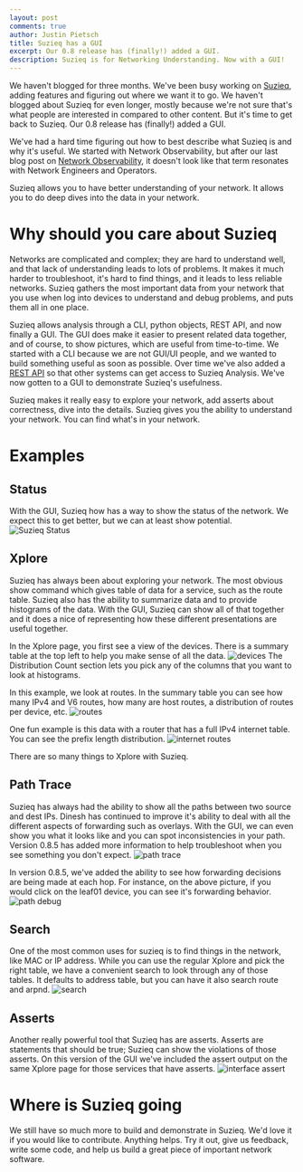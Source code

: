 ```yaml
---
layout: post
comments: true
author: Justin Pietsch
title: Suzieq has a GUI
excerpt: Our 0.8 release has (finally!) added a GUI.
description: Suzieq is for Networking Understanding. Now with a GUI!
---
```

We haven't blogged for three months. We've been busy working on [Suzieq](https://github.com/netenglabs/suzieq), adding features and figuring out where we want it to go. We haven't blogged about Suzieq for even longer, mostly because we're not sure that's what people are interested in compared to other content. But it's time to get back to Suzieq. Our 0.8 release has (finally!) added a GUI.

We've had a hard time figuring out how to best describe what Suzieq is and why it's useful. We started with Network Observability, but after our last blog post on [Network Observability](https://elegantnetwork.github.io/posts/observability/), it doesn't look like that term resonates with Network Engineers and Operators.

Suzieq allows you to have better understanding of your network. It allows you to do deep dives into the data in your network.


# Why should you care about Suzieq
Networks are complicated and complex; they are hard to understand well, and that lack of understanding leads to lots of problems. It makes it much harder to troubleshoot, it's hard to find things, and it leads to less reliable networks. Suzieq gathers the most important data from your network that you use when log into devices to understand and debug problems, and puts them all in one place.

Suzieq allows analysis through a CLI, python objects, REST API, and now finally a GUI. The GUI does make it easier to present related data together, and of course, to show pictures, which are useful from time-to-time. We started with a CLI because we are not GUI/UI people, and we wanted to build something useful as soon as possible. Over time we've also added a [REST API](https://suzieq.readthedocs.io/en/latest/rest-server/) so that other systems can get access to Suzieq Analysis. We've now gotten to a GUI to demonstrate Suzieq's usefulness.

Suzieq makes it really easy to explore your network, add asserts about correctness, dive into the details. Suzieq gives you the ability to understand your network. You can find what's in your network.

# Examples

## Status
With the GUI, Suzieq how has a way to show the status of the network. We expect this to get better, but we can at least show potential. ![Suzieq Status](/assets/images/2021-01-suzieq-gui/status-2.png)

## Xplore
Suzieq has always been about exploring your network. The most obvious show command which gives table of data for a service, such as the route table. Suzieq also has the ability to summarize data and to provide histograms of the data. With the GUI, Suzieq can show all of that together and it does a nice of representing how these different presentations are useful together.

In the Xplore page, you first see a view of the devices. There is a summary table at the top left to help you make sense of all the data. ![devices](/assets/images/2021-01-suzieq-gui/devices-gui.png) The Distribution Count section lets you pick any of the columns that you want to look at histograms.

In this example, we look at routes. In the summary table you can see how many IPv4 and V6 routes, how many are host routes, a distribution of routes per device, etc. ![routes](/assets/images/2021-01-suzieq-gui/routes-xplore.png)

One fun example is this data with a router that has a full IPv4 internet table. You can see the prefix length distribution. ![internet routes](/assets/images/2021-01-suzieq-gui/routes-internet.png)

There are so many things to Xplore with Suzieq. 

## Path Trace
Suzieq has always had the ability to show all the paths between two source and dest IPs. Dinesh has continued to improve it's ability to deal with all the different aspects of forwarding such as overlays. With the GUI, we can even show you what it looks like and you can spot inconsistencies in your path. Version 0.8.5 has added more information to help troubleshoot when you see something you don't expect. ![path trace](/assets/images/2021-01-suzieq-gui/path-gui.png)

In version 0.8.5, we've added the ability to see how forwarding decisions are being made at each hop. For instance, on the above picture, if you would click on the leaf01 device, you can see it's forwarding behavior. ![path debug](/assets/images/2021-01-suzieq-gui/path-debug.png)

## Search

One of the most common uses for suzieq is to find things in the network, like MAC or IP address. While you can use the regular Xplore and pick the right table, we have a convenient search to look through any of those tables. It defaults to address table, but you can have it also search route and arpnd. ![search](/assets/images/2021-01-suzieq-gui/search-route.png)

## Asserts
Another really powerful tool that Suzieq has are asserts. Asserts are statements that should be true; Suzieq can show the violations of those asserts. On this version of the GUI we've included the assert output on the same Xplore page for those services that have asserts. ![interface assert](/assets/images/2021-01-suzieq-gui/interfaces-with-assert.png)

# Where is Suzieq going
We still have so much more to build and demonstrate in Suzieq. We'd love it if you would like to contribute. Anything helps. Try it out, give us feedback, write some code, and help us build a great piece of important network software.